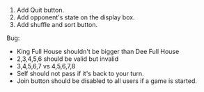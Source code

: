 1. Add Quit button.
3. Add opponent's state on the display box.
5. Add shuffle and sort button.

Bug:
- King Full House shouldn't be bigger than Dee Full House
- 2,3,4,5,6 should be valid but invalid
- 3,4,5,6,7 vs 4,5,6,7,8
- Self should not pass if it's back to your turn.
- Join button should be disabled to all users if a game is started.